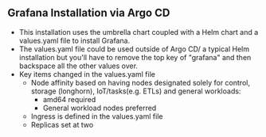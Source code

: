 ## Grafana Installation via Argo CD

* This installation uses the umbrella chart coupled with a Helm chart and a values.yaml file to install Grafana. 
* The values.yaml file could be used outside of Argo CD/ a typical Helm installation but you'll have to remove the top key of "grafana" and then backspace all the other values over. 
* Key items changed in the values.yaml file
    * Node affinity based on having nodes designated solely for control, storage (longhorn), IoT/tasks(e.g. ETLs) and general workloads: 
        * amd64 required
        * General workload nodes preferred
    * Ingress is defined in the values.yaml file
    * Replicas set at two 



































